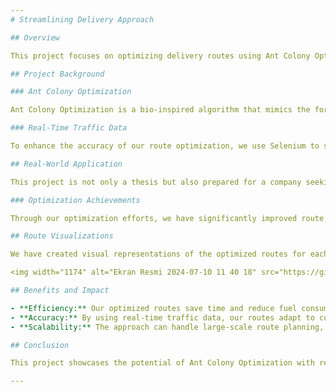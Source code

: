 ```yaml
---
# Streamlining Delivery Approach

## Overview

This project focuses on optimizing delivery routes using Ant Colony Optimization (ACO) and real-time traffic data. By leveraging Selenium with multiprocessing, we fetch up-to-date traffic conditions and estimated arrival times, ensuring the routes are optimized based on current traffic situations.

## Project Background

### Ant Colony Optimization

Ant Colony Optimization is a bio-inspired algorithm that mimics the foraging behavior of ants. It's particularly effective for solving combinatorial optimization problems like the Travelling Salesman Problem (TSP), which is fundamental to route optimization. In our project, we utilize ACO to find the shortest and most efficient delivery routes.

### Real-Time Traffic Data

To enhance the accuracy of our route optimization, we use Selenium to scrape real-time traffic data from Google Maps. By incorporating multiprocessing, we can efficiently handle multiple data-fetching processes simultaneously, ensuring that our traffic data is both current and comprehensive.

## Real-World Application

This project is not only a thesis but also prepared for a company seeking to streamline its delivery operations. Traditionally, delivery routes were planned manually using paper maps, which often led to suboptimal and lengthy routes. Human planners could only estimate traffic conditions, leading to inefficiencies.

### Optimization Achievements

Through our optimization efforts, we have significantly improved route efficiency. Previously, routes planned manually could be as long as 770 kilometers. With our algorithm, we have managed to reduce this to approximately 590 kilometers, demonstrating a substantial improvement in delivery efficiency.

## Route Visualizations

We have created visual representations of the optimized routes for each truck. These images illustrate the effectiveness of our approach by showing the streamlined paths.

<img width="1174" alt="Ekran Resmi 2024-07-10 11 40 18" src="https://github.com/omercngoktas/streamlining-delivery-approach/assets/77095758/c31e2a11-75a4-47aa-a613-79b043fcad98">

## Benefits and Impact

- **Efficiency:** Our optimized routes save time and reduce fuel consumption, contributing to cost savings.
- **Accuracy:** By using real-time traffic data, our routes adapt to current conditions, ensuring timely deliveries.
- **Scalability:** The approach can handle large-scale route planning, making it suitable for companies with extensive delivery networks.

## Conclusion

This project showcases the potential of Ant Colony Optimization with real-time data fetching to solve practical problems. By automating and optimizing the route planning process, we not only improve efficiency but also provide a scalable solution for the logistics industry.

---
```

